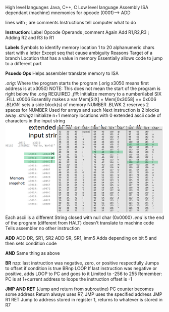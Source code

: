 High level languages
    Java, C++, C
Low level language
    Assembly
    ISA dependant (machine)
    mnemonics for opcode (0001)--> ADD

lines with ; are comments
Instructions tell computer what to do

**Instruction**:
    Label Opcode Operands ;comment
    Again Add R1,R2,R3    ; Adding R2 and R3 to R1

**Labels**
Symbols to identify memory location
1 to 20 alphanumeric chars
    start with a letter
    Except seq that cause ambiguity
Reasons
    Target of a branch
    Location that has a value in memory
Essentially allows code to jump to a different part

**Psuedo Ops**
Helps assembler translate memory to ISA

*.orig*: Where the program starts the program (.orig x3050 means first address is at x3050)
NOTE: This does not mean the start of the program is right below the .orig
REQUIRED
*.fill*: Initialize memory to a number/label
SIX .FILL x0006
Essentilly makes a var
Mem[SIX] = Mem[0x3058] == 0x006
*.BLKW*: sets a side block(s) of memory
NUMBER .BLWK 2
reserves 2 spaces for NUMBER
Used for arrays and such
Next instruction is 2 blocks away
*.stringz*
Initialize n+1 memory locations with 0 extended ascii code of characters in the input string
![Alt text](image-8.png)
Each ascii is a different 
String closed with null char (0x0000)
*.end* is the end of the program (different from HALT)
doesn't translate to machine code
Tells assembler no other instruction


**ADD**
ADD DR, SR1, SR2
ADD SR, SR1, imm5
Adds depending on bit 5
and then sets condition code

**AND**
Same thing as above

**BR**
nzp: last instruction was negative, zero, or positive respectfully
Jumps to offset if condition is true
BRnp LOOP
    If last instruction was negative or positive, adds LOOP to PC and goes to it
Limited to -256 to 255
Remember: PC is at 1+current address
to loops the instruction offset is -1

**JMP AND RET** (Jump and return from subroutine)
PC counter becomes some address
Return always uses R7, JMP uses the specified address
JMP R1
RET
Jump to address stored in register 1, returns to whatever is stored in R7